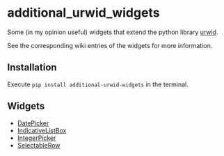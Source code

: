 # additional_urwid_widgets
Some (in my opinion useful) widgets that extend the python library [urwid](http://urwid.org/index.html).

See the corresponding wiki entries of the widgets for more information.

## Installation
Execute `pip install additional-urwid-widgets` in the terminal.

## Widgets
* [DatePicker](https://github.com/AFoeee/additional_urwid_widgets/wiki/DatePicker)
* [IndicativeListBox](https://github.com/AFoeee/additional_urwid_widgets/wiki/IndicativeListBox)
* [IntegerPicker](https://github.com/AFoeee/additional_urwid_widgets/wiki/IntegerPicker)
* [SelectableRow](https://github.com/AFoeee/additional_urwid_widgets/wiki/SelectableRow)
